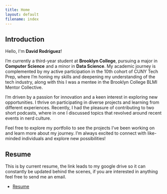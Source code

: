 ```yaml
---
title: Home
layout: default
filename: index
--- 
```


## Introduction 

Hello, I'm **David Rodriguez**!

I’m currently a third-year student at **Brooklyn College**, pursuing a major in **Computer Science** and a minor in **Data Science**. My academic journey is complemented by my active participation in the 10th cohort of CUNY Tech Prep, where I’m honing my skills and deepening my understanding of the tech industry, along with this I was a mentee in the Brooklyn College BLMI Mentor Collective.

I’m driven by a passion for innovation and a keen interest in exploring new opportunities. I thrive on participating in diverse projects and learning from different experiences. Recently, I had the pleasure of contributing to two short podcasts, where in one I discussed topics that revolved around recent events in nerd culture.

Feel free to explore my portfolio to see the projects I’ve been working on and learn more about my journey. I’m always excited to connect with like-minded individuals and explore new possibilities!

## Resume
This is by current resume, the link leads to my google drive so it can constantly be updated behind the scenes, if you are interested in anything feel free to send me an email.
* [Resume](https://drive.google.com/file/d/1P2XaJpzCK55BDZ0G21YhvaovWrpGJlab/view)